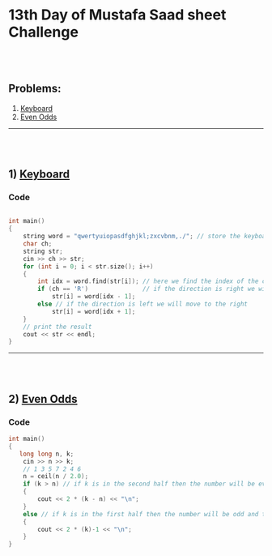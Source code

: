 # 13th Day of Mustafa Saad sheet Challenge

<br><br>

## Problems:

1. [Keyboard](https://codeforces.com/contest/474/problem/A)
2. [Even Odds](https://codeforces.com/contest/318/problem/A)

<hr>

<br><br>

## 1) [Keyboard](https://codeforces.com/contest/474/problem/A)

### Code

```cpp

int main()
{
    string word = "qwertyuiopasdfghjkl;zxcvbnm,./"; // store the keyboard
    char ch;
    string str;
    cin >> ch >> str;
    for (int i = 0; i < str.size(); i++)
    {
        int idx = word.find(str[i]); // here we find the index of the character in the keyboard
        if (ch == 'R')               // if the direction is right we will move to the left
            str[i] = word[idx - 1];
        else // if the direction is left we will move to the right
            str[i] = word[idx + 1];
    }
    // print the result
    cout << str << endl;
}
```

<hr>

<br><br>

## 2) [Even Odds](https://codeforces.com/contest/318/problem/A)
### Code

```cpp
int main()
{
   long long n, k;
    cin >> n >> k;
    // 1 3 5 7 2 4 6
    n = ceil(n / 2.0);
    if (k > n) // if k is in the second half then the number will be even
    {
        cout << 2 * (k - n) << "\n";
    }
    else // if k is in the first half then the number will be odd and the number will be 2*k-1
    {
        cout << 2 * (k)-1 << "\n";
    }
}
```
